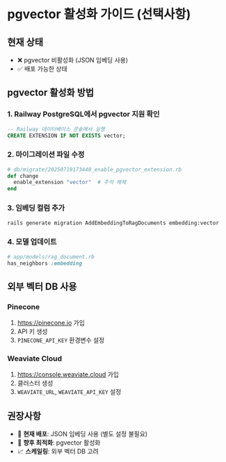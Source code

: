 # pgvector 활성화 가이드 (선택사항)

## 현재 상태
- ❌ pgvector 비활성화 (JSON 임베딩 사용)
- ✅ 배포 가능한 상태

## pgvector 활성화 방법

### 1. Railway PostgreSQL에서 pgvector 지원 확인
```sql
-- Railway 데이터베이스 콘솔에서 실행
CREATE EXTENSION IF NOT EXISTS vector;
```

### 2. 마이그레이션 파일 수정
```ruby
# db/migrate/20250719173440_enable_pgvector_extension.rb
def change
  enable_extension "vector"  # 주석 해제
end
```

### 3. 임베딩 컬럼 추가
```bash
rails generate migration AddEmbeddingToRagDocuments embedding:vector
```

### 4. 모델 업데이트
```ruby
# app/models/rag_document.rb
has_neighbors :embedding
```

## 외부 벡터 DB 사용

### Pinecone
1. https://pinecone.io 가입
2. API 키 생성
3. `PINECONE_API_KEY` 환경변수 설정

### Weaviate Cloud
1. https://console.weaviate.cloud 가입  
2. 클러스터 생성
3. `WEAVIATE_URL`, `WEAVIATE_API_KEY` 설정

## 권장사항
- 🎯 **현재 배포**: JSON 임베딩 사용 (별도 설정 불필요)
- 🚀 **향후 최적화**: pgvector 활성화
- 📈 **스케일링**: 외부 벡터 DB 고려